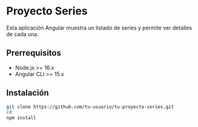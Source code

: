 # Proyecto Series

Esta aplicación Angular muestra un listado de series y permite ver detalles de cada una.

## Prerrequisitos

- Node.js >= 16.x
- Angular CLI >= 15.x

## Instalación

```bash
git clone https://github.com/tu-usuario/tu-proyecto-series.git
cd 
npm install
